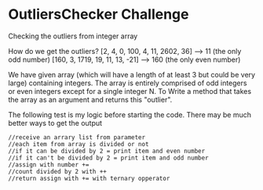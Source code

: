 # OutliersChecker Challenge
Checking the outliers from integer array


How do we get the outliers?
[2, 4, 0, 100, 4, 11, 2602, 36] -->  11 (the only odd number)
[160, 3, 1719, 19, 11, 13, -21] --> 160 (the only even number)


We have given array (which will have a length of at least 3 but could be very large) containing integers. The array is entirely comprised of odd integers or even integers except for a single integer N. To Write a method that takes the array as an argument and returns this "outlier".

The following test is my logic before starting the code. There may be much better ways to get the output

    //receive an arrary list from parameter
    //each item from array is divided or not
    //if it can be divided by 2 = print item and even number
    //if it can't be divided by 2 = print item and odd number
    //assign with number +=
    //count divided by 2 with ++
    //return assign with += with ternary opperator 
